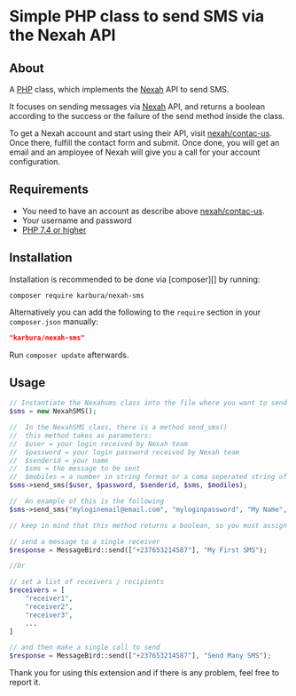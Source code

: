 # Simple PHP class to send SMS via the Nexah API

## About
A [PHP](https://php.net) class, which implements the [Nexah](https://sms.nexah.net) API to send SMS.

It focuses on sending messages via [Nexah](https://sms.nexah.net) API, and returns a boolean according to the success or the failure of the send method inside the class.

To get a Nexah account and start using their API, visit [nexah/contac-us](https://nexah.net/contact-us). Once there, fulfill the contact form and submit. Once done, you will get an email and an amployee of Nexah will give you a call for your account configuration.

## Requirements
- You need to have an account as describe above [nexah/contac-us](https://nexah.net/contact-us).
- Your username and password
- [PHP 7.4 or higher](http://www.php.net/downloads.php)

## Installation

Installation is recommended to be done via [composer][] by running:

	composer require karbura/nexah-sms

Alternatively you can add the following to the `require` section in your `composer.json` manually:

```json
"karbura/nexah-sms"
```

Run `composer update` afterwards.

## Usage

```php
// Instantiate the Nexahsms class into the file where you want to send and SMS
$sms = new NexahSMS();

//  In the NexahSMS class, there is a method send_sms()
//  this method takes as parameters:
//  $user = your login received by Nexah team
//  $password = your login password received by Nexah team
//  $senderid = your name
//  $sms = the message to be sent
//  $mobiles = a number in string format or a coma seperated string of numbers to receive the message
$sms->send_sms($user, $password, $senderid, $sms, $modiles);

//  An example of this is the following
$sms->send_sms("myloginemail@email.com", "myloginpassword", "My Name", "My message here", "xxxxxxxxx, xxxxxxxxx, xxxxxxxxx");

// keep in mind that this method returns a boolean, so you must assign the method to a variable and use it in an if condition to check wether the SMS is sent or not.

// send a message to a single receiver
$response = MessageBird::send(["+237653214587"], "My First SMS");

//Or

// set a list of receivers / recipients
$receivers = [
    "receiver1",
    "receiver2",
    "receiver3",
    ...
]

// and then make a single call to send
$response = MessageBird::send(["+237653214587"], "Send Many SMS");
```

Thank you for using this extension and if there is any problem, feel free to report it.